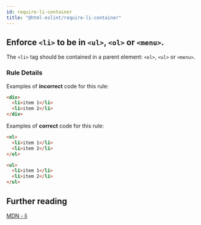 ```yaml
---
id: require-li-container
title: "@html-eslint/require-li-container"
---
```


## Enforce `<li>` to be in `<ul>`, `<ol>` or `<menu>`.

The `<li>` tag should be contained in a parent element: `<ol>`, `<ul>` or `<menu>`.

### Rule Details

Examples of **incorrect** code for this rule:

```html
<div>
  <li>item 1</li>
  <li>item 2</li>
</div>
```

Examples of **correct** code for this rule:

```html
<ol>
  <li>item 1</li>
  <li>item 2</li>
</ol>

<ul>
  <li>item 1</li>
  <li>item 2</li>
</ul>
```

## Further reading

[MDN - li](https://developer.mozilla.org/en-US/docs/Web/HTML/Element/li)
